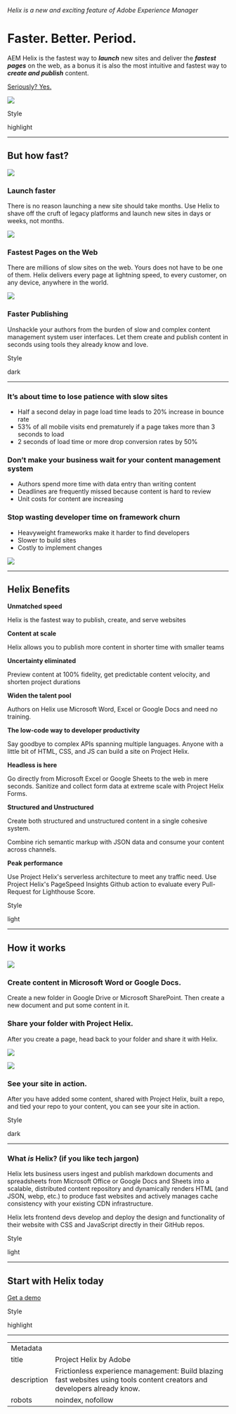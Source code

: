 _Helix is a new and exciting feature of Adobe Experience Manager_

# Faster. Better. Period.

AEM Helix is the fastest way to **_launch_** new sites and deliver the **_fastest pages_** on the web, as a bonus it is also the most intuitive and fastest way to **_create and publish_** content.

[Seriously? Yes.](#but-how-fast)

![](./media_11150c400cabf67c6baeb1d92d2adf99ab8941fb7.png?width=750\&format=png\&optimize=medium)

Style

highlight

---

## But how fast?

![](./media_102865949ac0b99cb9d73fe618ef550baa6736c1c.png?width=750\&format=png\&optimize=medium)

### Launch faster

There is no reason launching a new site should take months. Use Helix to shave off the cruft of legacy platforms and launch new sites in days or weeks, not months.

![](./media_19c6083921baecadc2b3e9bbfeef786934a3997ba.png?width=750\&format=png\&optimize=medium)

### Fastest Pages on the Web

There are millions of slow sites on the web. Yours does not have to be one of them. Helix delivers every page at lightning speed, to every customer, on any device, anywhere in the world.

![](./media_17e5bea57c976d30ae9c77e8cb0b5863cc5882f81.png?width=750\&format=png\&optimize=medium)

### Faster Publishing

Unshackle your authors from the burden of slow and complex content management system user interfaces. Let them create and publish content in seconds using tools they already know and love.

Style

dark

---

### It’s about time to lose patience with slow sites

-   Half a second delay in page load time leads to 20% increase in bounce rate
-   53% of all mobile visits end prematurely if a page takes more than 3 seconds to load
-   2 seconds of load time or more drop conversion rates by 50%

### Don’t make your business wait for your content management system

-   Authors spend more time with data entry than writing content
-   Deadlines are frequently missed because content is hard to review
-   Unit costs for content are increasing

### Stop wasting developer time on framework churn

-   Heavyweight frameworks make it harder to find developers
-   Slower to build sites
-   Costly to implement changes

![](./media_1748ef54e01ead0d3a8f5b24f7dc3ae3ab40de9e6.png?width=750\&format=png\&optimize=medium)

---

## Helix Benefits

**Unmatched speed**

Helix is the fastest way to publish, create, and serve websites

**Content at scale**

Helix allows you to publish more content in shorter time with smaller teams

**Uncertainty eliminated**

Preview content at 100% fidelity, get predictable content velocity, and shorten project durations

**Widen the talent pool**

Authors on Helix use Microsoft Word, Excel or Google Docs and need no training.

**The low-code way to developer productivity**

Say goodbye to complex APIs spanning multiple languages. Anyone with a little bit of HTML, CSS, and JS can build a site on Project Helix.

**Headless is here**

Go directly from Microsoft Excel or Google Sheets to the web in mere seconds. Sanitize and collect form data at extreme scale with Project Helix Forms.

**Structured and Unstructured**

Create both structured and unstructured content in a single cohesive system.

Combine rich semantic markup with JSON data and consume your content across channels.

**Peak performance**

Use Project Helix's serverless architecture to meet any traffic need. Use Project Helix's PageSpeed Insights Github action to evaluate every Pull-Request for Lighthouse Score.

Style

light

---

## How it works

![](./media_1d880e70c58ce53f10feeddfa2ddb0df91c27f6ad.png?width=750\&format=png\&optimize=medium)

### Create content in Microsoft Word or Google Docs.

Create a new folder in Google Drive or Microsoft SharePoint. Then create a new document and put some content in it.

### Share your folder with Project Helix.

After you create a page, head back to your folder and share it with Helix.

![](./media_1b8ff9e1931834386254be2c49c4424210fb0988c.png?width=750\&format=png\&optimize=medium)

![](./media_1b5d4ed769249aadccd584894ceff3b1b0439747e.png?width=750\&format=png\&optimize=medium)

### See your site in action.

After you have added some content, shared with Project Helix, built a repo, and tied your repo to your content, you can see your site in action.

Style

dark

---

### What _is_ Helix? (if you like tech jargon)

Helix lets business users ingest and publish markdown documents and spreadsheets from Microsoft Office or Google Docs and Sheets into a scalable, distributed content repository and dynamically renders HTML (and JSON, webp, etc.) to produce fast websites and actively manages cache consistency with your existing CDN infrastructure.

Helix lets frontend devs develop and deploy the design and functionality of their website with CSS and JavaScript directly in their GitHub repos.

Style

light

---

## Start with Helix today

[Get a demo](/business/demo)

Style

highlight

---

<table>
  <tr>
    <td colspan="2">Metadata</td>
  </tr>
  <tr>
    <td>title</td>
    <td>Project Helix by Adobe</td>
  </tr>
  <tr>
    <td>description</td>
    <td>Frictionless experience management: Build blazing fast websites using tools content creators and developers already know.</td>
  </tr>
  <tr>
    <td>robots</td>
    <td>noindex, nofollow</td>
  </tr>
</table>
